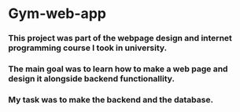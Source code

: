 # Gym-web-app
### This project was part of the webpage design and internet programming course I took in university.
### The main goal was to learn how to make a web page and design it alongside backend functionallity.
### My task was to make the backend and the database.

